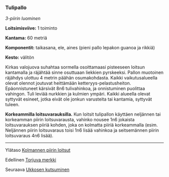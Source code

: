 ### Tulipallo

*3-piirin luominen* 

**Loitsimisviive:** 1 toiminto

**Kantama:** 60 metriä

**Komponentit:** taikasana, ele, aines (pieni pallo lepakon guanoa ja rikkiä)

**Kesto:** välitön

Kirkas valojuova suhahtaa sormella osoittamaasi pisteeseen loitsun kantamalla ja räjähtää sinne osuttuaan liekkien pyrskeeksi. Pallon muotoinen räjähdys ulottuu 4 metrin päähän osumakohdasta. Kaikki vaikutusalueella olevat olennot joutuvat heittämään ketteryys-pelastusheiton. Epäonnistuneet kärsivät 8n6 tulivahinkoa, ja onnistuminen puolittaa vahingon. Tuli leviää nurkkien ja kulmien ympäri. Kaikki alueella olevat syttyvät esineet, jotka eivät ole jonkun varusteita tai kantamia, syttyvät tuleen.

**Korkeammilla loitsuvarauksilla.** Kun loitsit tulipallon käyttäen neljännen tai korkeamman piirin loitsuvarausta, vahinko nousee 1n6 jokaista loitsuvarauksen piiriä kohden, joka on kolmatta piiriä korkeammalla (esim. Neljännen piirin loitsuvaraus toisi 1n6 lisää vahinkoa ja seitsemännen piirin loitsuvaraus 4n6 lisää). 

----

Ylätaso [Kolmannen piirin loitsut](3_piirin_loitsut.md)

Edellinen [Torjuva merkki](Torjuva_merkki.md)

Seuraava [Ukkosen kutsuminen](Ukkosen_kutsuminen.md)
